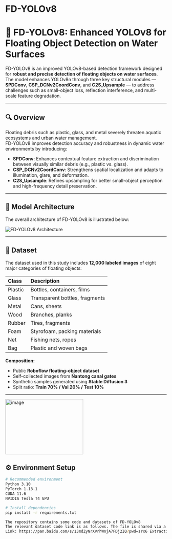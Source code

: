 # FD-YOLOv8
# 🌊 FD-YOLOv8: Enhanced YOLOv8 for Floating Object Detection on Water Surfaces

FD-YOLOv8 is an improved YOLOv8-based detection framework designed for **robust and precise detection of floating objects on water surfaces**.  
The model enhances YOLOv8n through three key structural modules — **SPDConv**, **CSP_DCNv2CoordConv**, and **C2S_Upsample** — to address challenges such as small-object loss, reflection interference, and multi-scale feature degradation.

---

## 🔍 Overview

Floating debris such as plastic, glass, and metal severely threaten aquatic ecosystems and urban water management.  
FD-YOLOv8 improves detection accuracy and robustness in dynamic water environments by introducing:

- **SPDConv**: Enhances contextual feature extraction and discrimination between visually similar debris (e.g., plastic vs. glass).  
- **CSP_DCNv2CoordConv**: Strengthens spatial localization and adapts to illumination, glare, and deformation.  
- **C2S_Upsample**: Refines upsampling for better small-object perception and high-frequency detail preservation.

---

## 🧩 Model Architecture

The overall architecture of FD-YOLOv8 is illustrated below:

![FD-YOLOv8 Architecture](<img width="691" height="536" alt="image" src="https://github.com/user-attachments/assets/35121819-52ad-428a-bde3-0c688ab2abad" />
)

---

## 📂 Dataset

The dataset used in this study includes **12,000 labeled images** of eight major categories of floating objects:

| Class | Description |
|:------|:-------------|
| Plastic | Bottles, containers, films |
| Glass | Transparent bottles, fragments |
| Metal | Cans, sheets |
| Wood | Branches, planks |
| Rubber | Tires, fragments |
| Foam | Styrofoam, packing materials |
| Net | Fishing nets, ropes |
| Bag | Plastic and woven bags |

**Composition:**
- Public **Roboflow floating-object dataset**  
- Self-collected images from **Nantong canal gates**  
- Synthetic samples generated using **Stable Diffusion 3**  
- Split ratio: **Train 70% / Val 20% / Test 10%**

---
<img width="243" height="172" alt="image" src="https://github.com/user-attachments/assets/c31fe7a4-17e0-43d8-8c33-bde4dc278302" />


## ⚙️ Environment Setup

```bash
# Recommended environment
Python 3.10
PyTorch 1.13.1
CUDA 11.6
NVIDIA Tesla T4 GPU

# Install dependencies
pip install -r requirements.txt

The repository contains some code and datasets of FD-YOLOv8
The relevant dataset code link is as follows. The file is shared via a network disk: data
Link: https://pan.baidu.com/s/1JmdZyNrXVrhWnjA7FDj2IQ?pwd=srx6 Extraction code: srx6
